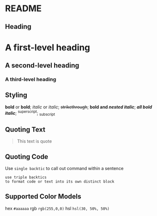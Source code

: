 # README

## Heading
# A first-level heading
## A second-level heading
### A third-level heading

## Styling
**bold** or __bold__; *italic* or _italic_; ~~strikethrough~~; **bold and _nested italic_**; **_all bold italic_**; <sup>superscript</sup>; <sub>subscript</sub>

## Quoting Text
> This text is quote

## Quoting Code
Use `single backtic` to call out command within a sentence
```
use triple backtics
to format code or text into its own distinct block
```

## Supported Color Models
hex `#aaaaaa` rgb `rgb(255,0,0)` hsl `hsl(30, 50%, 50%)`


